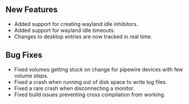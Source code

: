 ## New Features

- Added support for creating wayland idle inhibitors.
- Added support for wayland idle timeouts.
- Changes to desktop entries are now tracked in real time.

## Bug Fixes

- Fixed volumes getting stuck on change for pipewire devices with few volume steps.
- Fixed a crash when running out of disk space to write log files.
- Fixed a rare crash when disconnecting a monitor.
- Fixed build issues preventing cross compilation from working.
